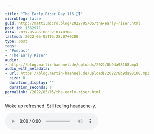 ```yaml
---

title: "The Early Riser Day 116 🌅🎙"
microblog: false
guid: http://matti.micro.blog/2022/05/05/the-early-riser.html
post_id: 1562971
date: 2022-05-05T06:28:07+0200
lastmod: 2022-05-05T06:28:07+0200
type: post
tags:
- "Podcast"
- "The Early Riser"
audio:
- https://blog.martin-haehnel.de/uploads/2022/8b9da98108.mp3
audio_with_metadata:
- url: https://blog.martin-haehnel.de/uploads/2022/8b9da98108.mp3
  size: 0
  duration_display: ""
  duration_seconds: 0
permalink: /2022/05/05/the-early-riser.html
---
```

Woke up refreshed. Still feeling headache-y.

<audio controls="controls" src="https://blog.martin-haehnel.de/uploads/2022/8b9da98108.mp3" preload="metadata" />
